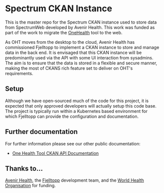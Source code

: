 # Spectrum CKAN Instance

This is the master repo for the Spectrum CKAN instance used to store data from SpectrumWeb
developed by Avenir Health.  This work was funded as part of the work to migrate the
[OneHealth](https://www.avenirhealth.org/software-onehealth.php) tool to the web.


As OHT moves from the desktop to the cloud, Avenir Health has commissioned Fjelltopp to 
implement a CKAN instance to store and manage data in the back end. It is envisaged that 
this CKAN instance will be predominantly used via the API with some UI interaction from
sysadmins. The aim is to ensure that the data is stored in a flexible and secure manner,
making the most of CKANS rich feature set to deliver on OHT's requirements.

## Setup

Although we have open-sourced much of the code for this project, it is expected that
only approved developers will actually setup this code base. The project is typically run
within a Kubernetes based environment for which Fjelltopp can provide the configuration and 
documentation. 

## Further documentation

For further information please see our other public documentation:

- [One Health Tool CKAN API Documentation](https://documenter.getpostman.com/view/15920939/UzBpK5q9)

## Thanks to...

[Avenir Health](https://www.avenirhealth.org), the [Fjelltopp](https://fjelltopp.org) development 
team, and the [World Health Organisation](https://who.int) for funding. 



